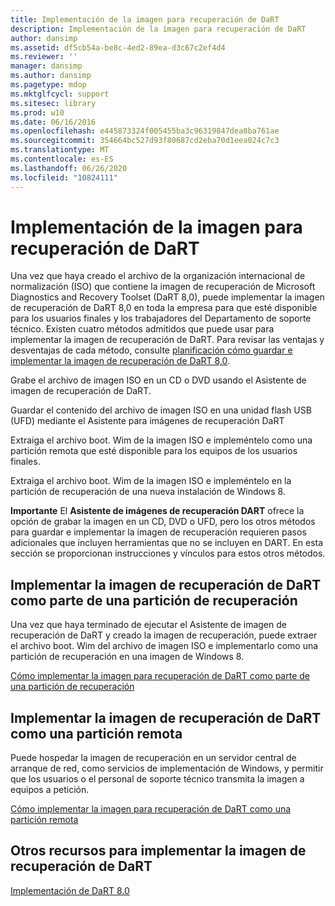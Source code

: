```yaml
---
title: Implementación de la imagen para recuperación de DaRT
description: Implementación de la imagen para recuperación de DaRT
author: dansimp
ms.assetid: df5cb54a-be8c-4ed2-89ea-d3c67c2ef4d4
ms.reviewer: ''
manager: dansimp
ms.author: dansimp
ms.pagetype: mdop
ms.mktglfcycl: support
ms.sitesec: library
ms.prod: w10
ms.date: 06/16/2016
ms.openlocfilehash: e445873324f005455ba3c96319847dea8ba761ae
ms.sourcegitcommit: 354664bc527d93f80687cd2eba70d1eea024c7c3
ms.translationtype: MT
ms.contentlocale: es-ES
ms.lasthandoff: 06/26/2020
ms.locfileid: "10824111"
---
```

# Implementación de la imagen para recuperación de DaRT


Una vez que haya creado el archivo de la organización internacional de normalización (ISO) que contiene la imagen de recuperación de Microsoft Diagnostics and Recovery Toolset (DaRT 8,0), puede implementar la imagen de recuperación de DaRT 8,0 en toda la empresa para que esté disponible para los usuarios finales y los trabajadores del Departamento de soporte técnico. Existen cuatro métodos admitidos que puede usar para implementar la imagen de recuperación de DaRT. Para revisar las ventajas y desventajas de cada método, consulte [planificación cómo guardar e implementar la imagen de recuperación de DaRT 8,0](planning-how-to-save-and-deploy-the-dart-80-recovery-image-dart-8.md).

Grabe el archivo de imagen ISO en un CD o DVD usando el Asistente de imagen de recuperación de DaRT.

Guardar el contenido del archivo de imagen ISO en una unidad flash USB (UFD) mediante el Asistente para imágenes de recuperación DaRT

Extraiga el archivo boot. Wim de la imagen ISO e impleméntelo como una partición remota que esté disponible para los equipos de los usuarios finales.

Extraiga el archivo boot. Wim de la imagen ISO e impleméntelo en la partición de recuperación de una nueva instalación de Windows 8.

**Importante**  El **Asistente de imágenes de recuperación DART** ofrece la opción de grabar la imagen en un CD, DVD o UFD, pero los otros métodos para guardar e implementar la imagen de recuperación requieren pasos adicionales que incluyen herramientas que no se incluyen en DART. En esta sección se proporcionan instrucciones y vínculos para estos otros métodos.

 

## Implementar la imagen de recuperación de DaRT como parte de una partición de recuperación


Una vez que haya terminado de ejecutar el Asistente de imagen de recuperación de DaRT y creado la imagen de recuperación, puede extraer el archivo boot. Wim del archivo de imagen ISO e implementarlo como una partición de recuperación en una imagen de Windows 8.

[Cómo implementar la imagen para recuperación de DaRT como parte de una partición de recuperación](how-to-deploy-the-dart-recovery-image-as-part-of-a-recovery-partition-dart-8.md)

## Implementar la imagen de recuperación de DaRT como una partición remota


Puede hospedar la imagen de recuperación en un servidor central de arranque de red, como servicios de implementación de Windows, y permitir que los usuarios o el personal de soporte técnico transmita la imagen a equipos a petición.

[Cómo implementar la imagen para recuperación de DaRT como una partición remota](how-to-deploy-the-dart-recovery-image-as-a-remote-partition-dart-8.md)

## Otros recursos para implementar la imagen de recuperación de DaRT


[Implementación de DaRT 8.0](deploying-dart-80-dart-8.md)

 

 





